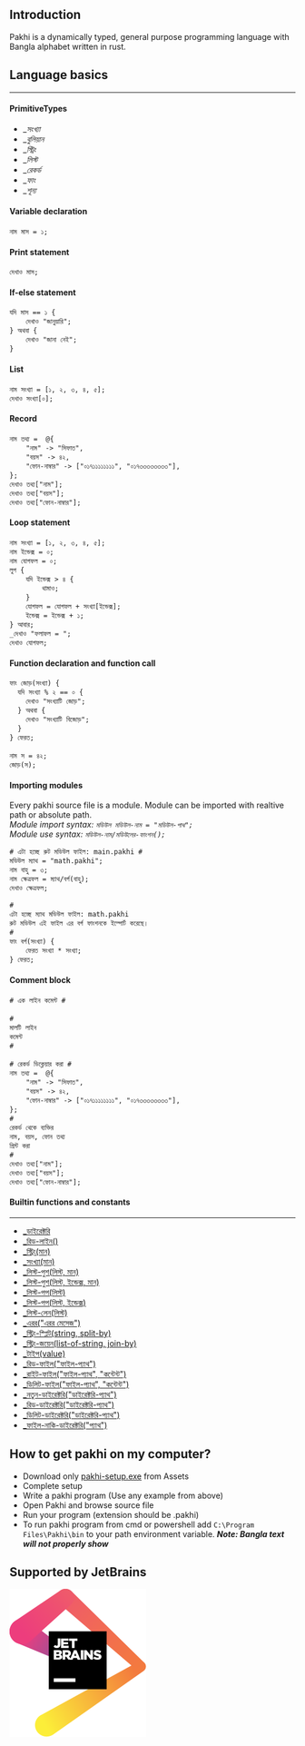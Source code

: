 ## <a>Introduction</a>
Pakhi is a dynamically typed, general purpose programming language with Bangla alphabet written in rust.
## <a>Language basics</a>
***
#### <a>PrimitiveTypes</a>
- __সংখ্যা_
- __বুলিয়ান_
- __স্ট্রিং_
- __লিস্ট_
- __রেকর্ড_
- __ফাং_
- __শূন্য_
#### <a>Variable declaration</a>
```
নাম মাস = ১;
```
#### <a>Print statement</a>
```
দেখাও মাস;
```
#### <a>If-else statement</a>
```
যদি মাস == ১ {
    দেখাও "জানুয়ারি";
} অথবা {
    দেখাও "জানা নেই";
}
```
#### <a>List</a>
```
নাম সংখ্যা = [১, ২, ৩, ৪, ৫];
দেখাও সংখ্যা[০];
```
#### <a>Record</a>
```
নাম তথ্য =  @{
    "নাম" -> "সিফাত",
    "বয়স" -> ৪২,
    "ফোন-নাম্বার" -> ["০১৭১১১১১১১১", "০১৭৩৩৩৩৩৩৩৩"],
};
দেখাও তথ্য["নাম"];
দেখাও তথ্য["বয়স"];
দেখাও তথ্য["ফোন-নাম্বার"];
```
#### <a>Loop statement</a>
```
নাম সংখ্যা = [১, ২, ৩, ৪, ৫];
নাম ইন্ডেক্স = ০;
নাম যোগফল = ০;
লুপ {
    যদি ইন্ডেক্স > ৪ {
        থামাও;
    }
    যোগফল = যোগফল + সংখ্যা[ইন্ডেক্স];
    ইন্ডেক্স = ইন্ডেক্স + ১;
} আবার;
_দেখাও "ফলাফল = ";
দেখাও যোগফল;
```
#### <a>Function declaration and function call</a>
```
ফাং জোড়(সংখ্যা) {
  যদি সংখ্যা % ২ == ০ {
    দেখাও "সংখ্যাটি জোড়";
  } অথবা {
    দেখাও "সংখ্যাটি বিজোড়";
  }
} ফেরত;

নাম স = ৪২;
জোড়(স);
```
#### <a>Importing modules</a>
Every pakhi source file is a module. Module can be imported with realtive path or absolute path.<br>
*Module import syntax: ```মডিউল মডিউল-নাম = "মডিউল-পাথ";```*<br>
*Module use syntax: ```মডিউল-নাম/মডিউলের-ফাংশন();```*
```
# এটা হচ্ছে রুট মডিউল ফাইল: main.pakhi #
মডিউল ম্যাথ = "math.pakhi";
নাম বাহু = ৩;
নাম ক্ষেত্রফল = ম্যাথ/বর্গ(বাহু);
দেখাও ক্ষেত্রফল;
```
```
# 
এটা হচ্ছে ম্যাথ মডিউল ফাইল: math.pakhi
রুট মডিউল এই ফাইল এর বর্গ ফাংশনকে ইম্পোর্ট করেছে। 
#
ফাং বর্গ(সংখ্যা) {
    ফেরত সংখ্যা * সংখ্যা;
} ফেরত;
```
#### <a>Comment block</a>
```
# এক লাইন কমেন্ট #

# 
মালটি লাইন
কমেন্ট
#

# রেকর্ড ডিক্লেয়ার করা #
নাম তথ্য =  @{
    "নাম" -> "সিফাত",
    "বয়স" -> ৪২,
    "ফোন-নাম্বার" -> ["০১৭১১১১১১১১", "০১৭৩৩৩৩৩৩৩৩"],
};
#
রেকর্ড থেকে ব্যক্তির
নাম, বয়স, ফোন তথ্য
প্রিন্ট করা
#
দেখাও তথ্য["নাম"];
দেখাও তথ্য["বয়স"];
দেখাও তথ্য["ফোন-নাম্বার"];
```
#### <a>Builtin functions and constants</a>
***
* [_ডাইরেক্টরি](user_docs/built-in_functions_and_constants.md)
* [_রিড-লাইন()](user_docs/built-in_functions_and_constants.md)
* [_স্ট্রিং(মান)](user_docs/built-in_functions_and_constants.md)
* [_সংখ্যা(মান)](user_docs/built-in_functions_and_constants.md)
* [_লিস্ট-পুশ(লিস্ট, মান)](user_docs/built-in_functions_and_constants.md)
* [_লিস্ট-পুশ(লিস্ট, ইন্ডেক্স, মান)](user_docs/built-in_functions_and_constants.md)
* [_লিস্ট-পপ(লিস্ট)](user_docs/built-in_functions_and_constants.md)
* [_লিস্ট-পপ(লিস্ট, ইন্ডেক্স)](user_docs/built-in_functions_and_constants.md)
* [_লিস্ট-লেন(লিস্ট)](user_docs/built-in_functions_and_constants.md)
* [_এরর("এরর মেসেজ")](user_docs/built-in_functions_and_constants.md)
* [_স্ট্রিং-স্প্লিট(string, split-by)](user_docs/built-in_functions_and_constants.md)
* [_স্ট্রিং-জয়েন(list-of-string, join-by)](user_docs/built-in_functions_and_constants.md)
* [_টাইপ(value)](user_docs/built-in_functions_and_constants.md)
* [_রিড-ফাইল("ফাইল-প্যাথ")](user_docs/built-in_functions_and_constants.md)
* [_রাইট-ফাইল("ফাইল-প্যাথ", "কন্টেন্ট")](user_docs/built-in_functions_and_constants.md)
* [_ডিলিট-ফাইল("ফাইল-প্যাথ", "কন্টেন্ট")](user_docs/built-in_functions_and_constants.md)
* [_নতুন-ডাইরেক্টরি("ডাইরেক্টরি-প্যাথ")](user_docs/built-in_functions_and_constants.md)
* [_রিড-ডাইরেক্টরি("ডাইরেক্টরি-প্যাথ")](user_docs/built-in_functions_and_constants.md)
* [_ডিলিট-ডাইরেক্টরি("ডাইরেক্টরি-প্যাথ")](user_docs/built-in_functions_and_constants.md)
* [_ফাইল-নাকি-ডাইরেক্টরি("প্যাথ")](user_docs/built-in_functions_and_constants.md)

## How to get pakhi on my computer?
* Download only [pakhi-setup.exe](https://github.com/Shafin098/pakhi-bhasha/releases) from Assets
* Complete setup
* Write a pakhi program (Use any example from above)
* Open Pakhi and browse source file
* Run your program (extension should be .pakhi)
* To run pakhi program from cmd or powershell add ```C:\Program Files\Pakhi\bin``` to your path environment variable. ***Note: Bangla text will not properly show***
## Supported by JetBrains
<a href="https://www.jetbrains.com/?from=pakhi-bhasha" target="_blank"><img src="https://raw.githubusercontent.com/Shafin098/pakhi-bhasha/master/svg/jetbrains.svg?raw=true"></a>
